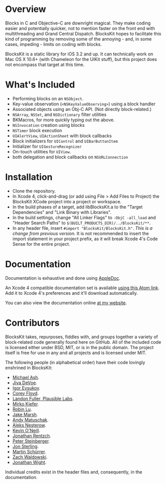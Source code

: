 Overview
========

Blocks in C and Objective-C are downright magical.  They make coding easier and potentially quicker, not to mention faster on the front end with multithreading and Grand Central Dispatch.  BlocksKit hopes to facilitate this kind of programming by removing some of the annoying - and, in some cases, impeding - limits on coding with blocks.

BlocksKit is a static library for iOS 3.2 and up.  It can technically work on Mac OS X 10.6+ (with Chameleon for the UIKit stuff), but this project does not encompass that target at this time.

What's Included
===============

* Performing blocks on an `NSObject`.
* Key-value observation (`<NSKeyValueObserving>`) using a block handler
* Associated objects using an Obj-C API.  (Not directly block-related.)
* `NSArray`, `NSSet`, and `NSDictionary` filter utilities
* BKMacros, for more quickly typing out the above.
* `NSInvocation` creation using blocks
* `NSTimer` block execution
* `UIAlertView`, `UIActionSheet` with block callbacks
* Block initializers for `UIControl` and `UIBarButtonItem`
* Initializer for `UIGestureRecognizer`
* On-touch utilities for `UIView`.
* both delegation and block callbacks on `NSURLConnection`

Installation
============

* Clone the repository.
* In Xcode 4, click-and-drag (or add using File > Add Files to Project) the BlocksKit XCode project into a project or workspace.
* In the build phases of a target, add libBlocksKit.a to the "Target Dependencies" and "Link Binary with Libraries".
* In the build settings, change "All Linker Flags" to `-ObjC -all_load` and "Header Search Paths" to `$(BUILT_PRODUCTS_DIR)/../BlocksKit/**`.
* In any header file, insert `#import "BlocksKit/BlocksKit.h"`.  _This is a change from previous version._ It is not recommended to insert the import statement in your project prefix, as it will break Xcode 4's Code Sense for the entire project.


Documentation
=============

Documentation is exhaustive and done using [AppleDoc](https://github.com/tomaz/appledoc).  

An Xcode 4 compatible documentation set is available [using this Atom link](http://www.dizzytechnology.com/data/com.dizzytech.BlocksKit.atom).  Add it to Xcode 4's preferences and it'll download automatically.

You can also view the documentation online [at my website](http://dizzytechnology.com/data/BlocksKit).

Contributors
============

BlocksKit takes, repurposes, fiddles with, and groups together a variety of block-related code generally found here on GitHub.  All of the included code is licensed either under BSD, MIT, or is in the public domain.  The project itself is free for use in any and all projects and is licensed under MIT.

The following people (in alphabetical order) have their code lovingly enshrined in BlocksKit:

* [Michael Ash](https://github.com/mikeash).
* [Jiva DeVoe](https://github.com/jivadevoe).
* [Igor Evsukov](https://github.com/evsukov89).
* [Corey Floyd](https://github.com/coreyfloyd).
* [Landon Fuller, Plausible Labs](http://plausiblelabs.com).
* [Mirko Kiefer](https://github.com/mirkok).
* [Robin Lu](https://github.com/robin).
* [Jake Marsh](https://github.com/jakemarsh).
* [Andy Matuschak](https://github.com/andymatuschak).
* [Aleks Nesterow](https://github.com/nesterow).
* [Kevin O'Neill](https://github.com/kevinoneill).
* [Jonathan Rentzch](https://github.com/rentzch).
* [Peter Steinberger](https://github.com/steipete).
* [Jon Sterling](https://github.com/jonsterling).
* [Martin Schürrer](https://github.com/MSch).
* [Zach Waldowski](https://github.com/zwaldowski).
* [Jonathan Wight](https://github.com/schwa).

Individual credits exist in the header files and, consequently, in the documentation.